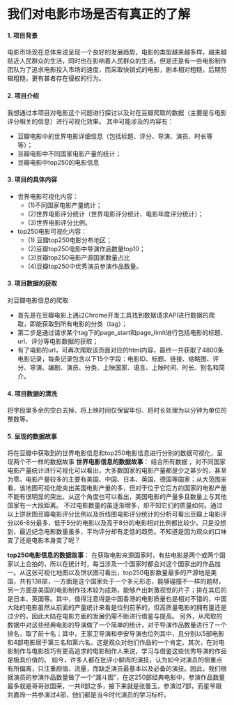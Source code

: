 # 我们对电影市场是否有真正的了解
#### 1. 项目背景 
电影市场现在总体来说呈现一个良好的发展趋势，电影的类型越来越多样，越来越贴近人民群众的生活，同时也在影响着人民群众的生活。但是还是有一些电影制作团队为了追求电影投入市场的速度，而采取快销式的电影，剧本相对粗糙，后期剪辑粗糙，更有甚者存在侵权的行为。

#### 2. 项目介绍
我想通过本项目对电影这个问题进行探讨以及对在豆瓣爬取的数据（主要是与电影评分相关的信息）进行可视化效果。 其中可能涉及的内容有：
- 豆瓣电影中的世界电影详细信息（包括标题、评分、导演、演员、时长等等）；
- 豆瓣电影中不同国家电影产量的统计；
- 豆瓣电影中top250的电影信息

#### 3. 项目的具体内容
- 世界电影可视化内容：
   - (1)不同国家电影产量统计；
   - (2)世界电影评分统计（世界电影评分统计、电影年度评分统计）；
   - (3)世界电影评分比例。
- top250电影可视化内容：
   - (1) 豆瓣top250电影分布地区；
   - (2)豆瓣top250电影中导演作品数量top10；
   - (3)豆瓣top250电影产源国家数量占比
   - (4)豆瓣top250中优秀演员参演作品数量。

#### 3. 项目数据的获取
对豆瓣电影信息的爬取

- 首先是在豆瓣电影上通过Chrome开发工具找到数据请求API进行数据的爬取，即能获取到所有电影的分类（tag）；
- 第二步是通过请求某个tag下的page_start和page_limit进行包括电影的标题、url、评分等电影数据的获取；
- 有了电影的url，可再次爬取该页面对应的html内容，最终一共获取了4800条电影记录，每条记录包含以下15个字段：电影ID、标题、链接、缩略图、评分、导演、编剧、演员、分类、上映国家、语言、上映时间、时长、别名和简介。

#### 4. 项目数据的清洗
将字段里多余的空白去掉、将上映时间仅保留年份、将时长处理为以分钟为单位的整数等。

#### 5. 呈现的数据故事
将在豆瓣中获取到的世界电影信息和top250电影信息进行分别的数据可视化，呈现两个不一样的数据故事
**世界电影信息的数据故事**：
结合所有数据 ，对不同国家电影产量统计进行可视化可以看出，大多数国家的电影产量都是少之甚少的，甚至为零。电影产量较多的主要有美国、中国、日本、英国、德国等国家；从大范围来看，该地图可视化能突出美国电影产量的多，但对于位于它后方的国家的电影产量不能有很明显的突出，从这个角度也可以看出，美国电影的产量多且数量上与其他国家有一大段距离。
不过电影数量的虽逐渐增多，却不知它们的质量如何。通过以上饼状图豆瓣电影评分比例以及折线图电影评分统计的分析可看出豆瓣上电影评分以6-8分最多，低于5分的电影以及高于8分的电影相对比例都比较少。只是没想到，最近纪念电影数量虽多，平均评分却有走低的趋势。不知道是因为观众的口味变了还是电影本身变了呢？

**top250电影信息的数据故事**：
在获取电影来源国家时，有些电影是两个或两个国家以上合拍的，所以在统计时，每当涉及一个国家时都会对这个国家出的作品加一。从这张可视化地图以及饼状图可看出，top250电影数量最多的产源地是美国，共有138部，一方面是这个国家处于一个多元形态，能够碰撞不一样的题材，另一方面是美国的电影制作技术较为成熟，能够产出刺激视觉的片子；排在其后的是日本、英国等。其中，值得注意得是中国香港的电影质量也是相对不错的，中国大陆的电影虽然从前面的产量统计来看是位列前茅的，但高质量电影的拥有量还是过少的，因此大陆在电影方面的发展仍需不断进行借鉴与提高。
另外，从爬取的数据中对这些经典电影的导演做了一个简单的统计，对于导演作品数量进行了一个排名，取了前十名；其中，王家卫导演和李安导演也位列其中，且分别以5部电影和4部电影居于第三名和第六名，这是观众对他们作品的一个肯定。其次，在对电影制作与电影技巧有更高追求的电影制作人来说，学习与借鉴这些优秀导演的作品是极具价值的。
如今，许多人都在批评小鲜肉的演技，认为如今对演员的侧重点有所偏离，只注重颜值、流量，而缺乏演员最基本以及必备的演技。因此，我们根据演员的参演作品数量做了一个“漏斗图”，在这250部经典电影中，参演作品数量最多就是哥哥张国荣，一共8部之多，接下来就是张曼玉，参演过7部，而星爷跟刘嘉玲一共参演过4部，他们都是当今时代演员的学习标杆。



